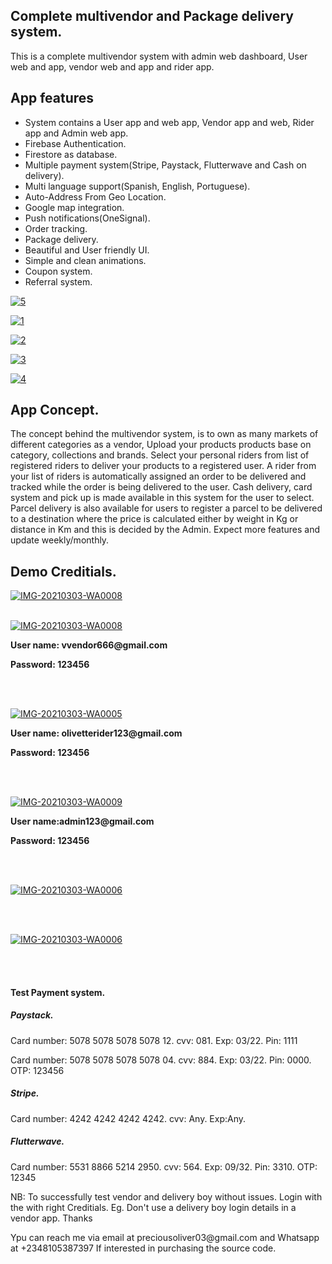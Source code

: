 <html>
   <body>
      <h2>Complete multivendor and Package delivery system.</h2>
      <p>
         This is a complete multivendor system with admin web dashboard, User web and app, vendor web and app and rider
         app.
      <h2>App features</h2>
      <ul>
         <li>
            System contains a User app and web app, Vendor app and web, Rider app and Admin web app.
         </li>
         <li>
            Firebase Authentication.
         </li>
         <li>
            Firestore as database.
         </li>
         <li>
            Multiple payment system(Stripe, Paystack, Flutterwave and Cash on delivery).
         </li>
         <li>
            Multi language support(Spanish, English, Portuguese).
         </li>
         <li>
            Auto-Address From Geo Location.
         </li>
         <li>
            Google map integration.
         </li>
         <li>
            Push notifications(OneSignal).
         </li>
         <li>
            Order tracking.
         </li>
         <li>
            Package delivery.
         </li>
         <li>
            Beautiful and User friendly UI.
         </li>
         <li>
            Simple and clean animations.
         </li>
         <li>
            Coupon system.
         </li>
         <li>
            Referral system.
         </li>
      </ul>
      <p>
         <a href="https://ibb.co/R2ZQv1V"><img src="https://i.ibb.co/Px31mRf/5.png" alt="5" border="0"></a>
      </p>
      <p>
         <a href="https://ibb.co/H45s1Zv"><img src="https://i.ibb.co/yPH1G2T/1.png" alt="1" border="0"></a>
      </p>
      <p>
         <a href="https://ibb.co/zGWJpZ6"><img src="https://i.ibb.co/Chp2gQP/2.png" alt="2" border="0"></a>
      </p>
      <p>
         <a href="https://ibb.co/K7GsR24"><img src="https://i.ibb.co/DkbMs9c/3.png" alt="3" border="0"></a>
      </p>
      <p>
         <a href="https://ibb.co/dtWvhjp"><img src="https://i.ibb.co/T1vGCY0/4.png" alt="4" border="0"></a>
      </p>
      <h2>App Concept.</h2>
      <p>
         The concept behind the multivendor system, is to own as many markets of different categories as a vendor, Upload
         your products products base on category, collections and brands. Select your personal riders from list of
         registered riders to deliver your products to a registered user. A rider from your list of riders is
         automatically assigned an order to be delivered and tracked while the order is being delivered to the user.
         Cash delivery, card system and pick up is made available in this system for the user to select.
         Parcel delivery is also available for users to register a parcel to be delivered to a destination where the
         price is calculated either by weight in Kg or distance in Km and this is decided by the Admin. Expect more
         features and update weekly/monthly.
      </p>
      <h2>
         Demo Creditials.
      </h2>
      <p>
         <a target="_blank"
            href="https://drive.google.com/file/d/18RRB1_w7pR-VlBZIxNORdS28S0SZPcBu/view?usp=sharing"><img
            src="https://i.ibb.co/177Sr8g/1.jpg" alt="IMG-20210303-WA0008" border="0"></a>
      </p>
      <br>
      <a target="_blank" href="https://drive.google.com/file/d/1eq3Jfq-W98OhhWC1ZhePooH1CvHVxdkN/view?usp=sharing"><img
         src="https://i.ibb.co/3CZg3bH/2.jpg" alt="IMG-20210303-WA0008" border="0"></a>
      <p style="font-weight: bold">
         User name: vvendor666@gmail.com
      </p>
      <p style="font-weight: bold">
         Password: 123456
      </p>
      <br>
      <br>
      <p>
         <a target="_blank"
            href="https://drive.google.com/file/d/13q9ebbj4pSmMYgnTuilhqpc4LHriAeQv/view?usp=sharing"><img
            src="https://i.ibb.co/dj30QxX/3.jpg" alt="IMG-20210303-WA0005" border="0"></a>
      </p>
      <p style="font-weight: bold">
         User name: olivetterider123@gmail.com
      </p>
      <p style="font-weight: bold">
         Password: 123456
      </p>
      <br>
      <br>
      <p>
         <a target="_blank" href="https://olivette-admin.web.app/"><img src="https://i.ibb.co/WxM4bTS/4.jpg"
            alt="IMG-20210303-WA0009" border="0"></a>
      </p>
      <p style="font-weight: bold">
         User name:admin123@gmail.com
      </p>
      <p style="font-weight: bold">
         Password: 123456
      </p>
      <br>
      <br>
      <p>
         <a target="_blank" href="https://olivette-market.web.app"><img src="https://i.ibb.co/b1xt66b/5.jpg"
            alt="IMG-20210303-WA0006" border="0"></a>
      </p>
      <br>
      <br>
      <p>
         <a target="_blank" href="https://olivette-market-vendor.web.app"><img src="https://i.ibb.co/hZH3xnY/6.jpg"
            alt="IMG-20210303-WA0006" border="0"></a>
      </p>
      <br>
      <br>
      </p>
      <h4>
         Test Payment system.
      </h4>
      <h5>
         Paystack.
      </h5>
      <p>
         Card number: 5078 5078 5078 5078 12. cvv: 081. Exp: 03/22. Pin: 1111
      </p>
      <p>
         Card number: 5078 5078 5078 5078 04. cvv: 884. Exp: 03/22. Pin: 0000. OTP: 123456
      </p>
      <h5>
         Stripe.
      </h5>
      <p>
         Card number: 4242 4242 4242 4242. cvv: Any. Exp:Any.
      </p>
      <h5>
         Flutterwave.
      </h5>
      <p>
         Card number: 5531 8866 5214 2950. cvv: 564. Exp: 09/32. Pin: 3310.
         OTP: 12345
      </p>
      <p>
         NB: To successfully test vendor and delivery boy without issues. Login with the with right Creditials. Eg. Don't
         use a delivery boy login details in a vendor app. Thanks
      </p>
      <p>
         Ypu can reach me via email at preciousoliver03@gmail.com and Whatsapp at +2348105387397 If interested in purchasing the source code.
      </p>
   </body>
</html>
